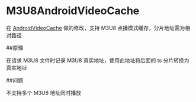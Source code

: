 # M3U8AndroidVideoCache

在 [AndroidVideoCache](https://github.com/danikula/AndroidVideoCache) 做的修改，支持 M3U8 点播模式缓存，分片地址需为相对路径

##原理

在请求 M3U8 文件时记录 M3U8 真实地址，使用此地址将后面的 ts 分片转换为真实地址

##问题

不支持多个 M3U8 地址同时播放
